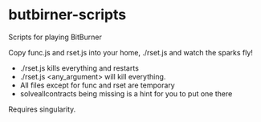 # butbirner-scripts
Scripts for playing BitBurner

Copy func.js and rset.js into your home, ./rset.js and watch the sparks fly!

* ./rset.js kills everything and restarts
* ./rset.js <any_argument> will kill everything.
* All files except for func and rset are temporary
* solveallcontracts being missing is a hint for you to put one there 

Requires singularity.
